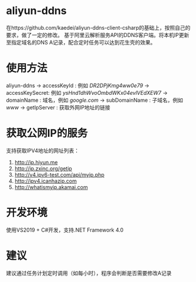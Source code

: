 # aliyun-ddns
 在https://github.com/kaedei/aliyun-ddns-client-csharp的基础上，按照自己的要求，做了一定的修改。
 基于阿里云解析服务API的DDNS客户端。将本机IP更新至指定域名的DNS A记录，配合定时任务可以达到花生壳的效果。

# 使用方法
 aliyun-ddns <accessKeyId> <accessKeySecret> <domainName> <subDomainName> <getIpServer>
  -> accessKeyId    : 例如 *DR2DPjKmg4ww0e79*
  -> accessKeySecret: 例如 *ysHnd1dhWvoOmbdWKx04evlVEdXEW7*
  -> domainName     : 域名，例如 *google.com*
  -> subDomainName  : 子域名，例如 *www*
  -> getIpServer    : 获取外网IP地址的链接

# 获取公网IP的服务
 支持获取IPV4地址的网址列表：
  1.  http://ip.hiyun.me
  2.  http://ip.zxinc.org/getip
  3.  http://v4.ipv6-test.com/api/myip.php
  4.  http://ipv4.icanhazip.com
  5.  http://whatismyip.akamai.com

# 开发环境
 使用VS2019 + C#开发，支持.NET Framework 4.0

# 建议
 建议通过任务计划定时调用（如每小时），程序会判断是否需要修改A记录
